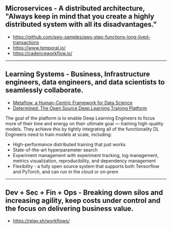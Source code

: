 ## **Microservices** - A distributed architecture, **"Always keep in mind that you create a highly distributed system with all its disadvantages."**

* https://github.com/aws-samples/aws-step-functions-long-lived-transactions
* https://www.temporal.io/
* https://cadenceworkflow.io/

---

## **Learning Systems** - Business, Infrastructure engineers, data engineers, and data scientists to seamlessly collaborate. 
* [Metaflow, a Human-Centric Framework for Data Science](https://netflixtechblog.com/open-sourcing-metaflow-a-human-centric-framework-for-data-science-fa72e04a5d9)
* [Determined: The Open Source Deep Learning Training Platform](https://determined.ai/developers/)

The goal of the platform is to enable Deep Learning Engineers to focus more of their time and energy on their ultimate goal — training high-quality models. They achieve this by tightly integrating all of the functionality DL Engineers need to train models at scale, including:
- High-performance distributed training that just works
- State-of-the-art hyperparameter search
- Experiment management with experiment tracking, log management, metrics visualization, reproducibility, and dependency management
- Flexibility - a fully open source system that supports both Tensorflow and PyTorch, and can run in the cloud or on-prem

---

## **Dev + Sec + Fin + Ops** - Breaking down silos and increasing agility, keep costs under control and the focus on delivering business value.

* https://relay.sh/workflows/

